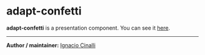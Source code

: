 # adapt-confetti
**adapt-confetti** is a presentation component. You can see it [here](https://adaptlearning-no-core.web.app/#/id/expo-35).

----------------------------


**Author / maintainer:** [Ignacio Cinalli](https://github.com/nachocinalli)  